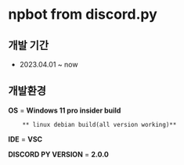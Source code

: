 # npbot from discord.py

## 개발 기간 
- 2023.04.01 ~ now


## 개발환경
**OS** = **Windows 11 pro insider build**

        ** linux debian build(all version working)**

**IDE** = **VSC**


**DISCORD PY VERSION** = **2.0.0**